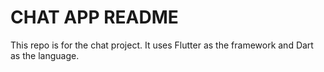 # CHAT APP README

This repo is for the chat project. It uses Flutter as the framework and
Dart as the language.